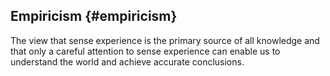 ## Empiricism {#empiricism}

The view that sense experience is the primary source of all knowledge and that only a careful attention to sense experience can enable us to understand the world and achieve accurate conclusions.